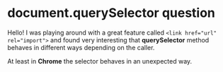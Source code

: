 # document.querySelector question

Hello!
I was playing around with a great feature called ```<link href="url" rel="import">``` and found very interesting that __querySelector__ method behaves in different ways depending on the caller.

At least in __Chrome__ the selector behaves in an unexpected way.
